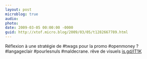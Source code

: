 ```yaml
---
layout: post
microblog: true
audio: 
photo: 
date: 2009-03-05 00:00:00 -0000
guid: http://xtof.micro.blog/2009/03/05/t1282667789.html
---
```

Réflexion à une stratégie de #twags pour la promo #openmoney ? #langageclair #pourlesnuls #maldecrane. rêve de visuels  [is.gd/lT1K](http://is.gd/lT1K)
